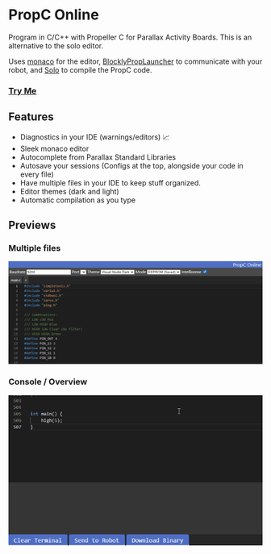# PropC Online
Program in C/C++ with Propeller C for Parallax Activity Boards.
This is an alternative to the solo editor.

Uses [monaco](https://github.com/microsoft/monaco-editor) for the editor, [BlocklyPropLauncher](https://github.com/parallaxinc/BlocklyPropLauncher) to communicate with your robot, and [Solo](https://github.com/parallaxinc/solo) to compile the PropC code.

### [Try Me](https://dvvcz.github.io/PropC-Online)

## Features
* Diagnostics in your IDE (warnings/editors) 📈
* Sleek monaco editor
* Autocomplete from Parallax Standard Libraries
* Autosave your sessions (Configs at the top, alongside your code in every file)
* Have multiple files in your IDE to keep stuff organized.
* Editor themes (dark and light)
* Automatic compilation as you type
## Previews
### Multiple files
![multifiles](assets/multifiles.gif)

### Console / Overview
![console](assets/overview.gif)